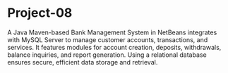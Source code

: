 # Project-08
A Java Maven-based Bank Management System in NetBeans integrates with MySQL Server to manage customer accounts, transactions, and services. It features modules for account creation, deposits, withdrawals, balance inquiries, and report generation. Using a relational database ensures secure, efficient data storage and retrieval.
